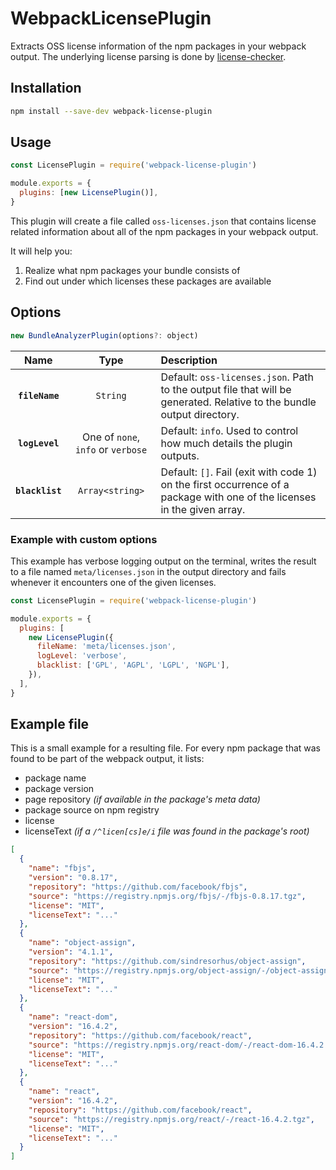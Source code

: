 # WebpackLicensePlugin

Extracts OSS license information of the npm packages in your webpack output. The underlying license parsing is done by [license-checker](https://github.com/davglass/license-checker).

## Installation

```bash
npm install --save-dev webpack-license-plugin
```

## Usage

```js
const LicensePlugin = require('webpack-license-plugin')

module.exports = {
  plugins: [new LicensePlugin()],
}
```

This plugin will create a file called `oss-licenses.json` that contains license related information about all of the npm packages in your webpack output.

It will help you:

1. Realize what npm packages your bundle consists of
2. Find out under which licenses these packages are available

## Options

```js
new BundleAnalyzerPlugin(options?: object)
```

|      Name       |                Type                | Description                                                                                                              |
| :-------------: | :--------------------------------: | :----------------------------------------------------------------------------------------------------------------------- |
| **`fileName`**  |              `String`              | Default: `oss-licenses.json`. Path to the output file that will be generated. Relative to the bundle output directory.   |
| **`logLevel`**  | One of `none`, `info` or `verbose` | Default: `info`. Used to control how much details the plugin outputs.                                                    |
| **`blacklist`** |          `Array<string>`           | Default: `[]`. Fail (exit with code 1) on the first occurrence of a package with one of the licenses in the given array. |

### Example with custom options

This example has verbose logging output on the terminal, writes the result to a file named `meta/licenses.json` in the output directory and fails whenever it encounters one of the given licenses.

```js
const LicensePlugin = require('webpack-license-plugin')

module.exports = {
  plugins: [
    new LicensePlugin({
      fileName: 'meta/licenses.json',
      logLevel: 'verbose',
      blacklist: ['GPL', 'AGPL', 'LGPL', 'NGPL'],
    }),
  ],
}
```

## Example file

This is a small example for a resulting file. For every npm package that was found to be part of the webpack output, it lists:

- package name
- package version
- page repository _(if available in the package's meta data)_
- package source on npm registry
- license
- licenseText _(if a `/^licen[cs]e/i` file was found in the package's root)_

```json
[
  {
    "name": "fbjs",
    "version": "0.8.17",
    "repository": "https://github.com/facebook/fbjs",
    "source": "https://registry.npmjs.org/fbjs/-/fbjs-0.8.17.tgz",
    "license": "MIT",
    "licenseText": "..."
  },
  {
    "name": "object-assign",
    "version": "4.1.1",
    "repository": "https://github.com/sindresorhus/object-assign",
    "source": "https://registry.npmjs.org/object-assign/-/object-assign-4.1.1.tgz",
    "license": "MIT",
    "licenseText": "..."
  },
  {
    "name": "react-dom",
    "version": "16.4.2",
    "repository": "https://github.com/facebook/react",
    "source": "https://registry.npmjs.org/react-dom/-/react-dom-16.4.2.tgz",
    "license": "MIT",
    "licenseText": "..."
  },
  {
    "name": "react",
    "version": "16.4.2",
    "repository": "https://github.com/facebook/react",
    "source": "https://registry.npmjs.org/react/-/react-16.4.2.tgz",
    "license": "MIT",
    "licenseText": "..."
  }
]
```
